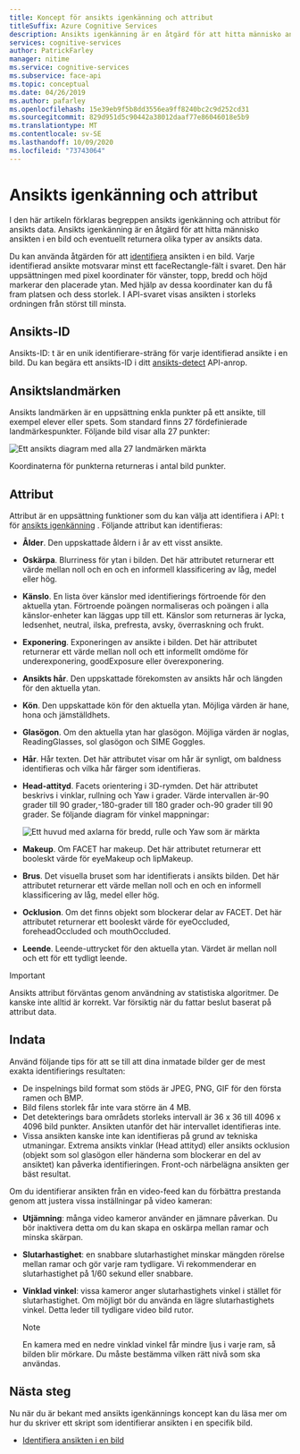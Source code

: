 ```yaml
---
title: Koncept för ansikts igenkänning och attribut
titleSuffix: Azure Cognitive Services
description: Ansikts igenkänning är en åtgärd för att hitta människo ansikten i en bild och eventuellt returnera olika typer av ansikts data.
services: cognitive-services
author: PatrickFarley
manager: nitime
ms.service: cognitive-services
ms.subservice: face-api
ms.topic: conceptual
ms.date: 04/26/2019
ms.author: pafarley
ms.openlocfilehash: 15e39eb9f5b8dd3556ea9ff8240bc2c9d252cd31
ms.sourcegitcommit: 829d951d5c90442a38012daaf77e86046018e5b9
ms.translationtype: MT
ms.contentlocale: sv-SE
ms.lasthandoff: 10/09/2020
ms.locfileid: "73743064"
---
```

# <a name="face-detection-and-attributes"></a>Ansikts igenkänning och attribut

I den här artikeln förklaras begreppen ansikts igenkänning och attribut för ansikts data. Ansikts igenkänning är en åtgärd för att hitta människo ansikten i en bild och eventuellt returnera olika typer av ansikts data.

Du kan använda åtgärden för att [identifiera](https://westus.dev.cognitive.microsoft.com/docs/services/563879b61984550e40cbbe8d/operations/563879b61984550f30395236) ansikten i en bild. Varje identifierad ansikte motsvarar minst ett faceRectangle-fält i svaret. Den här uppsättningen med pixel koordinater för vänster, topp, bredd och höjd markerar den placerade ytan. Med hjälp av dessa koordinater kan du få fram platsen och dess storlek. I API-svaret visas ansikten i storleks ordningen från störst till minsta.

## <a name="face-id"></a>Ansikts-ID

Ansikts-ID: t är en unik identifierare-sträng för varje identifierad ansikte i en bild. Du kan begära ett ansikts-ID i ditt [ansikts-detect](https://westus.dev.cognitive.microsoft.com/docs/services/563879b61984550e40cbbe8d/operations/563879b61984550f30395236) API-anrop.

## <a name="face-landmarks"></a>Ansiktslandmärken

Ansikts landmärken är en uppsättning enkla punkter på ett ansikte, till exempel elever eller spets. Som standard finns 27 fördefinierade landmärkespunkter. Följande bild visar alla 27 punkter:

![Ett ansikts diagram med alla 27 landmärken märkta](../Images/landmarks.1.jpg)

Koordinaterna för punkterna returneras i antal bild punkter.

## <a name="attributes"></a>Attribut

Attribut är en uppsättning funktioner som du kan välja att identifiera i API: t för [ansikts igenkänning](https://westus.dev.cognitive.microsoft.com/docs/services/563879b61984550e40cbbe8d/operations/563879b61984550f30395236) . Följande attribut kan identifieras:

* **Ålder**. Den uppskattade åldern i år av ett visst ansikte.
* **Oskärpa**. Blurriness för ytan i bilden. Det här attributet returnerar ett värde mellan noll och en och en informell klassificering av låg, medel eller hög.
* **Känslo**. En lista över känslor med identifierings förtroende för den aktuella ytan. Förtroende poängen normaliseras och poängen i alla känslor-enheter kan läggas upp till ett. Känslor som returneras är lycka, ledsenhet, neutral, ilska, prefresta, avsky, överraskning och frukt.
* **Exponering**. Exponeringen av ansikte i bilden. Det här attributet returnerar ett värde mellan noll och ett informellt omdöme för underexponering, goodExposure eller överexponering.
* **Ansikts hår**. Den uppskattade förekomsten av ansikts hår och längden för den aktuella ytan.
* **Kön**. Den uppskattade kön för den aktuella ytan. Möjliga värden är hane, hona och jämställdhets.
* **Glasögon**. Om den aktuella ytan har glasögon. Möjliga värden är noglas, ReadingGlasses, sol glasögon och SIME Goggles.
* **Hår**. Hår texten. Det här attributet visar om hår är synligt, om baldness identifieras och vilka hår färger som identifieras.
* **Head-attityd**. Facets orientering i 3D-rymden. Det här attributet beskrivs i vinklar, rullning och Yaw i grader. Värde intervallen är-90 grader till 90 grader,-180-grader till 180 grader och-90 grader till 90 grader. Se följande diagram för vinkel mappningar:

    ![Ett huvud med axlarna för bredd, rulle och Yaw som är märkta](../Images/headpose.1.jpg)
* **Makeup**. Om FACET har makeup. Det här attributet returnerar ett booleskt värde för eyeMakeup och lipMakeup.
* **Brus**. Det visuella bruset som har identifierats i ansikts bilden. Det här attributet returnerar ett värde mellan noll och en och en informell klassificering av låg, medel eller hög.
* **Ocklusion**. Om det finns objekt som blockerar delar av FACET. Det här attributet returnerar ett booleskt värde för eyeOccluded, foreheadOccluded och mouthOccluded.
* **Leende**. Leende-uttrycket för den aktuella ytan. Värdet är mellan noll och ett för ett tydligt leende.

> [!IMPORTANT]
> Ansikts attribut förväntas genom användning av statistiska algoritmer. De kanske inte alltid är korrekt. Var försiktig när du fattar beslut baserat på attribut data.

## <a name="input-data"></a>Indata

Använd följande tips för att se till att dina inmatade bilder ger de mest exakta identifierings resultaten:

* De inspelnings bild format som stöds är JPEG, PNG, GIF för den första ramen och BMP.
* Bild filens storlek får inte vara större än 4 MB.
* Det detekterings bara områdets storleks intervall är 36 x 36 till 4096 x 4096 bild punkter. Ansikten utanför det här intervallet identifieras inte.
* Vissa ansikten kanske inte kan identifieras på grund av tekniska utmaningar. Extrema ansikts vinklar (Head attityd) eller ansikts ocklusion (objekt som sol glasögon eller händerna som blockerar en del av ansiktet) kan påverka identifieringen. Front-och närbelägna ansikten ger bäst resultat.

Om du identifierar ansikten från en video-feed kan du förbättra prestanda genom att justera vissa inställningar på video kameran:

* **Utjämning**: många video kameror använder en jämnare påverkan. Du bör inaktivera detta om du kan skapa en oskärpa mellan ramar och minska skärpan.
* **Slutarhastighet**: en snabbare slutarhastighet minskar mängden rörelse mellan ramar och gör varje ram tydligare. Vi rekommenderar en slutarhastighet på 1/60 sekund eller snabbare.
* **Vinklad vinkel**: vissa kameror anger slutarhastighets vinkel i stället för slutarhastighet. Om möjligt bör du använda en lägre slutarhastighets vinkel. Detta leder till tydligare video bild rutor.

    >[!NOTE]
    > En kamera med en nedre vinklad vinkel får mindre ljus i varje ram, så bilden blir mörkare. Du måste bestämma vilken rätt nivå som ska användas.

## <a name="next-steps"></a>Nästa steg

Nu när du är bekant med ansikts igenkännings koncept kan du läsa mer om hur du skriver ett skript som identifierar ansikten i en specifik bild.

* [Identifiera ansikten i en bild](../Face-API-How-to-Topics/HowtoDetectFacesinImage.md)
